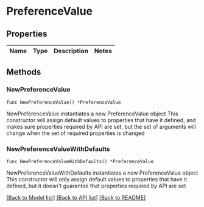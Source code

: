 # PreferenceValue

## Properties

Name | Type | Description | Notes
------------ | ------------- | ------------- | -------------

## Methods

### NewPreferenceValue

`func NewPreferenceValue() *PreferenceValue`

NewPreferenceValue instantiates a new PreferenceValue object
This constructor will assign default values to properties that have it defined,
and makes sure properties required by API are set, but the set of arguments
will change when the set of required properties is changed

### NewPreferenceValueWithDefaults

`func NewPreferenceValueWithDefaults() *PreferenceValue`

NewPreferenceValueWithDefaults instantiates a new PreferenceValue object
This constructor will only assign default values to properties that have it defined,
but it doesn't guarantee that properties required by API are set


[[Back to Model list]](../README.md#documentation-for-models) [[Back to API list]](../README.md#documentation-for-api-endpoints) [[Back to README]](../README.md)


